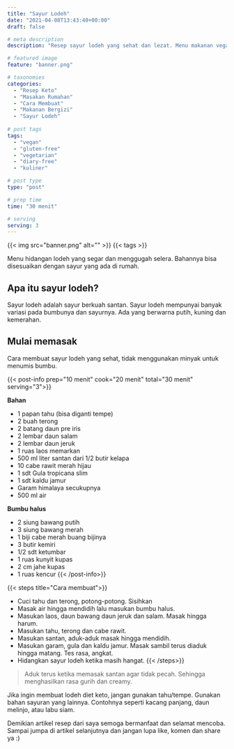 ```yaml
---
title: "Sayur Lodeh"
date: "2021-04-08T13:43:40+00:00"
draft: false

# meta description
description: "Resep sayur lodeh yang sehat dan lezat. Menu makanan vegan yang menggugah selera"

# featured image
feature: "banner.png"

# taxonomies
categories:
  - "Resep Keto"
  - "Masakan Rumahan"
  - "Cara Membuat"
  - "Makanan Bergizi"
  - "Sayur Lodeh"
  
# post tags
tags:
  - "vegan"
  - "gluten-free"
  - "vegetarian"
  - "diary-free"
  - "kuliner"

# post type
type: "post"

# prep time
time: "30 menit"

# serving
serving: 3
---
```


{{< img src="banner.png" alt="" >}}
{{< tags >}}

Menu hidangan lodeh yang segar dan menggugah selera. Bahannya bisa disesuaikan dengan sayur yang ada di rumah.

## Apa itu sayur lodeh?

Sayur lodeh adalah sayur berkuah santan. Sayur lodeh mempunyai banyak variasi pada bumbunya dan sayurnya. Ada yang berwarna putih, kuning dan kemerahan.

## Mulai memasak

Cara membuat  sayur lodeh yang sehat, tidak menggunakan minyak untuk menumis bumbu.

{{< post-info prep="10 menit" cook="20 menit" total="30 menit" serving="3">}}

__Bahan__

-   1 papan tahu (bisa diganti tempe)
-   2 buah terong
-   2 batang daun pre iris
-   2 lembar daun salam
-   2 lembar daun jeruk
-   1 ruas laos memarkan
-   500 ml liter santan dari 1/2 butir kelapa
-   10 cabe rawit merah hijau
-   1 sdt Gula tropicana slim
-   1 sdt kaldu jamur
-   Garam himalaya secukupnya
-   500 ml air

__Bumbu halus__

-   2 siung bawang putih
-   3 siung bawang merah
-   1 biji cabe merah buang bijinya
-   3 butir kemiri
-   1/2 sdt ketumbar
-   1 ruas kunyit kupas
-   2 cm jahe kupas
-   1 ruas kencur
{{< /post-info>}}

{{< steps title="Cara membuat">}}
-   Cuci tahu dan terong, potong-potong. Sisihkan
-   Masak air hingga mendidih lalu masukan bumbu halus.
-   Masukan laos, daun bawang daun jeruk dan salam. Masak hingga harum.
-   Masukan tahu, terong dan cabe rawit.
-   Masukan santan, aduk-aduk masak hingga mendidih.
-   Masukan garam, gula dan kaldu jamur. Masak sambil terus diaduk hingga matang. Tes rasa, angkat.
-   Hidangkan sayur lodeh ketika masih hangat.
{{< /steps>}}

> Aduk terus ketika memasak santan agar tidak pecah. Sehingga menghasilkan rasa gurih dan creamy.

Jika ingin membuat lodeh diet keto, jangan gunakan tahu/tempe. Gunakan bahan sayuran yang lainnya. Contohnya seperti kacang panjang, daun melinjo, atau labu siam.

Demikian artikel resep dari saya semoga bermanfaat dan selamat mencoba. Sampai jumpa di artikel selanjutnya dan jangan lupa like, komen dan share ya :)